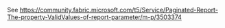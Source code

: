 See https://community.fabric.microsoft.com/t5/Service/Paginated-Report-The-property-ValidValues-of-report-parameter/m-p/3503374
